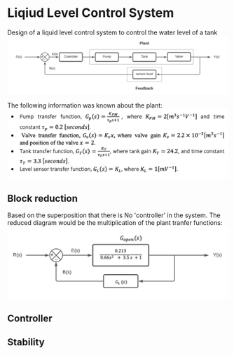 # Liqiud Level Control System
Design of a liquid level control system to control the water level of a tank
![Block diagram](https://github.com/aniekanBane/Liqiud-level-control-system/blob/main/images/Block%20diag.png)

The following information was known about the plant:
![tranfer functions](https://github.com/aniekanBane/Liqiud-level-control-system/blob/main/images/tfcn.png)

## Block reduction
Based on the superposition that there is No 'controller' in the system. The reduced diagram would be the multiplication of the plant tranfer functions:
![closed function](https://github.com/aniekanBane/Liqiud-level-control-system/blob/main/images/reduced.png)

## Controller

## Stability


